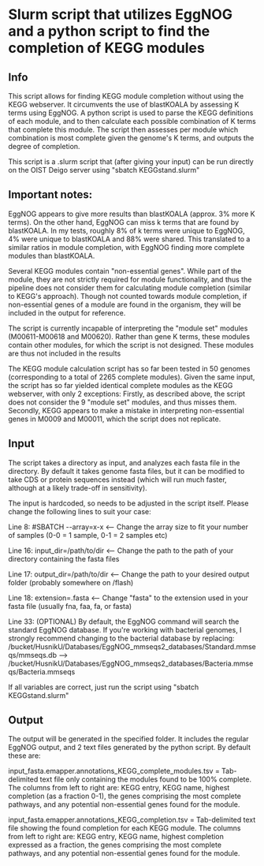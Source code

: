 # Slurm script that utilizes EggNOG and a python script to find the completion of KEGG modules
## Info
This script allows for finding KEGG module completion without using the KEGG webserver. It circumvents
the use of blastKOALA by assessing K terms using EggNOG. A python script is used
to parse the KEGG definitions of each module, and to then calculate each possible combination of K terms 
that complete this module. The script then assesses per module which combination 
is most complete given the genome's K terms, and outputs the degree of completion. 

This script is a .slurm script that (after giving your input) can be run directly on the OIST Deigo server 
using "sbatch KEGGstand.slurm"

## Important notes: 
EggNOG appears to give more results than blastKOALA (approx. 3% more K terms). On the other hand, EggNOG can miss k terms that are found by blastKOALA. In my tests, 
roughly 8% of k terms were unique to EggNOG, 4% were unique to blastKOALA and 88% were shared. This translated to a similar ratios in module completion, with EggNOG finding more complete modules than blastKOALA. 

Several KEGG modules contain "non-essential genes". While part of the module, they are not strictly required for module functionality, and thus the pipeline does not
consider them for calculating module completion (similar to KEGG's approach). Though not counted towards module completion, if non-essential genes of a module are found in the organism, 
they will be included in the output for reference. 

The script is currently incapable of interpreting the "module set" modules (M00611-M00618 and M00620). Rather than gene K terms, these modules contain other modules, for which the script is not designed. These modules are thus not included in the results  

The KEGG module calculation script has so far been tested in 50 genomes (corresponding to a total of 2265 complete modules). Given the same input, the script has so far yielded identical complete modules as the KEGG webserver, with only 2 exceptions: Firstly, as described above, the script does not consider the 9 "module set" modules, and thus misses them. Secondly, KEGG appears to make a mistake in interpreting non-essential genes in M0009 and M00011, which the script does not replicate. 

## Input
The script takes a directory as input, and analyzes each fasta file in the directory. By default it takes genome 
fasta files, but it can be modified to take CDS or protein sequences instead (which will run much faster, although  at a likely trade-off in sensitivity). 

The input is hardcoded, so needs to be adjusted in the script itself.
Please change the following lines to suit your case:

Line 8: #SBATCH --array=x-x <-- Change the array size to fit your number of samples (0-0 = 1 sample, 0-1 = 2 samples etc)

Line 16: input_dir=/path/to/dir <-- Change the path to the path of your directory containing the fasta files

Line 17: output_dir=/path/to/dir <-- Change the path to your desired output folder (probably somewhere on /flash)

Line 18: extension=.fasta <-- Change "fasta" to the extension used in your fasta file (usually fna, faa, fa, or fasta)

Line 33: (OPTIONAL) By default, the EggNOG command will search the standard EggNOG database. If you're working with bacterial genomes, I strongly recommend changing to the bacterial database by replacing: 
/bucket/HusnikU/Databases/EggNOG_mmseqs2_databases/Standard.mmseqs/mmseqs.db --> /bucket/HusnikU/Databases/EggNOG_mmseqs2_databases/Bacteria.mmseqs/Bacteria.mmseqs 


If all variables are correct, just run the script using "sbatch KEGGstand.slurm"

## Output
The output will be generated in the specified folder. It includes the regular EggNOG output, and 2 text files generated by 
the python script. By default these are:

input_fasta.emapper.annotations_KEGG_complete_modules.tsv = Tab-delimited text file only containing the modules found to be 
100% complete. The columns from left to right are: KEGG entry, KEGG name, highest completion (as a fraction 0-1), the genes comprising the most complete pathways, and any potential non-essential genes found for the module.  

input_fasta.emapper.annotations_KEGG_completion.tsv = Tab-delimited text file showing the found completion for each KEGG
module. The columns from left to right are: KEGG entry, KEGG name, highest completion expressed as a fraction, the genes comprising the most complete pathways, and any potential non-essential genes found for the module.  
